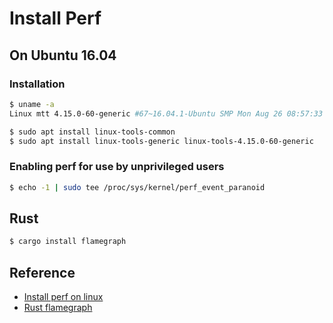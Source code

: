 # Install Perf

## On Ubuntu 16.04

### Installation

``` bash
$ uname -a
Linux mtt 4.15.0-60-generic #67~16.04.1-Ubuntu SMP Mon Aug 26 08:57:33 UTC 2019 x86_64 x86_64 x86_64 GNU/Linux

$ sudo apt install linux-tools-common
$ sudo apt install linux-tools-generic linux-tools-4.15.0-60-generic
```

### Enabling perf for use by unprivileged users 

``` bash
$ echo -1 | sudo tee /proc/sys/kernel/perf_event_paranoid
```

## Rust

``` bash
$ cargo install flamegraph
```

## Reference

+ [Install perf on linux](https://stackoverflow.com/questions/39456308/i-cant-run-the-perf-command-perf-is-a-linux-profiler-for-stack-traces)
+ [Rust flamegraph](https://github.com/ferrous-systems/flamegraph)

